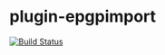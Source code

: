 plugin-epgpimport
=================
[![Build Status](https://travis-ci.org/EQdkpPlus/plugin-epgpimport.svg)](https://travis-ci.org/EQdkpPlus/plugin-epgpimport)
